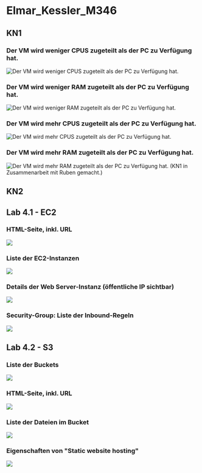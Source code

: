 # Elmar_Kessler_M346
## KN1
### Der VM wird weniger CPUS zugeteilt als der PC zu Verfügung hat.
![Der VM wird weniger CPUS zugeteilt als der PC zu Verfügung hat.](/wenigerCPU.png "")
### Der VM wird weniger RAM zugeteilt als der PC zu Verfügung hat.
![Der VM wird weniger RAM zugeteilt als der PC zu Verfügung hat.](/wenigerRAM.png "")
### Der VM wird mehr CPUS zugeteilt als der PC zu Verfügung hat.
![Der VM wird mehr CPUS zugeteilt als der PC zu Verfügung hat.](/zuvielCPU.png "")
### Der VM wird mehr RAM zugeteilt als der PC zu Verfügung hat.
![Der VM wird mehr RAM zugeteilt als der PC zu Verfügung hat.](/zuvielRAM.png "")
(KN1 in Zusammenarbeit mit Ruben gemacht.)

## KN2
## Lab 4.1 - EC2
### HTML-Seite, inkl. URL
![](/WebseiteMitUrlEC2.png "")
### Liste der EC2-Instanzen
![](/ListeInstanzenEC2.png "")
### Details der Web Server-Instanz (öffentliche IP sichtbar)
![](/DetailsEC2.png "")
### Security-Group: Liste der Inbound-Regeln
![](/ListeInboundRegelnEC2.png "")

## Lab 4.2 - S3
### Liste der Buckets
![](/ListeBucketsS3.png "")
### HTML-Seite, inkl. URL
![](/webseiteMitUrlS3.png "")
### Liste der Dateien im Bucket
![](/ListeDateienInucketS3.png "")
### Eigenschaften von "Static website hosting"
![](/EigenschaftenS3.png "")

